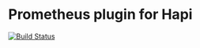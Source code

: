 # Prometheus plugin for Hapi


[![Build Status](https://secure.travis-ci.org/igorgolovanov/hapi-prometheus.svg?branch=master)](http://travis-ci.org/igorgolovanov/hapi-prometheus)
